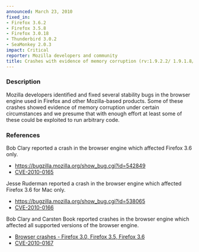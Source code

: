 ```yaml
---
announced: March 23, 2010
fixed_in:
- Firefox 3.6.2
- Firefox 3.5.8
- Firefox 3.0.18
- Thunderbird 3.0.2
- SeaMonkey 2.0.3
impact: Critical
reporter: Mozilla developers and community
title: Crashes with evidence of memory corruption (rv:1.9.2.2/ 1.9.1.8/ 1.9.0.18)
---
```


<h3>Description</h3>

<p>Mozilla developers identified and fixed several stability bugs in
the browser engine used in Firefox and other Mozilla-based
products. Some of these crashes showed evidence of memory corruption
under certain circumstances and we presume that with enough effort at
least some of these could be exploited to run arbitrary code.</p>

<h3>References</h3>

<p>Bob Clary reported a crash in the browser engine which affected Firefox 3.6 only.</p>
<ul>
  <li><a href="https://bugzilla.mozilla.org/show_bug.cgi?id=542849">https://bugzilla.mozilla.org/show_bug.cgi?id=542849</a></li>
  <li><a class="ex-ref" href="http://cve.mitre.org/cgi-bin/cvename.cgi?name=CVE-2010-0165">CVE-2010-0165</a></li>
</ul>

<p>Jesse Ruderman reported a crash in the browser engine which affected Firefox 3.6 for Mac only.</p>
<ul>
  <li><a href="https://bugzilla.mozilla.org/show_bug.cgi?id=538065">https://bugzilla.mozilla.org/show_bug.cgi?id=538065</a></li>
  <li><a class="ex-ref" href="http://cve.mitre.org/cgi-bin/cvename.cgi?name=CVE-2010-0166">CVE-2010-0166</a></li>
</ul>

<p>Bob Clary and Carsten Book reported crashes in the browser engine which affected all supported versions of the browser engine.</p>
<ul>
  <li><a href="https://bugzilla.mozilla.org/buglist.cgi?bug_id=535641,534082">Browser crashes - Firefox 3.0, Firefox 3.5, Firefox 3.6</a></li>
  <li><a class="ex-ref" href="http://cve.mitre.org/cgi-bin/cvename.cgi?name=CVE-2010-0167">CVE-2010-0167</a></li>
</ul>




